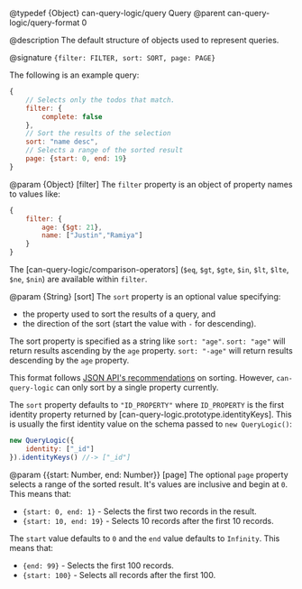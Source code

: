 @typedef {Object} can-query-logic/query Query
@parent can-query-logic/query-format 0

@description The default structure of objects used to represent
queries.  

@signature `{filter: FILTER, sort: SORT, page: PAGE}`


The following is an example query:

```js
{
    // Selects only the todos that match.
    filter: {
        complete: false
    },
    // Sort the results of the selection
    sort: "name desc",
    // Selects a range of the sorted result
    page: {start: 0, end: 19}
}
```

@param {Object} [filter] The `filter` property is an object of property names to values like:

```js
{
    filter: {
        age: {$gt: 21},
        name: ["Justin","Ramiya"]
    }
}
```

The [can-query-logic/comparison-operators] (`$eq`, `$gt`, `$gte`, `$in`, `$lt`, `$lte`, `$ne`, `$nin`)
are available within `filter`.


@param {String} [sort] The `sort` property is an optional value specifying:

- the property used to sort the results of a query, and
- the direction of the sort (start the value with `-` for descending).

The sort property is specified as a string like `sort: "age"`. `sort: "age"`
will return results ascending by the `age` property. `sort: "-age"` will return
results descending by the `age` property.  

This format follows [JSON API's recommendations](http://jsonapi.org/format/#fetching-sorting)
on sorting. However, `can-query-logic` can only sort by a single property currently.


The `sort` property defaults to `"ID_PROPERTY"` where `ID_PROPERTY` is the first
identity property returned by [can-query-logic.prototype.identityKeys]. This is usually the first
identity value on the schema passed to `new QueryLogic()`:

```js
new QueryLogic({
    identity: ["_id"]
}).identityKeys() //-> ["_id"]
```

@param {{start: Number, end: Number}} [page] The optional `page` property selects a range of the sorted result. It's values are inclusive and begin at `0`.  This means that:

 - `{start: 0, end: 1}` - Selects the first two records in the result.
 - `{start: 10, end: 19}` - Selects 10 records after the first 10 records.

The `start` value defaults to `0` and the `end` value defaults to `Infinity`.  This means that:

- `{end: 99}` - Selects the first 100 records.
- `{start: 100}` - Selects all records after the first 100.
